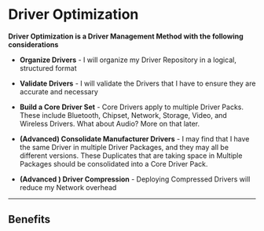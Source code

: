 # Driver Optimization

**Driver Optimization is a Driver Management Method with the following considerations**

* **Organize Drivers** - I will organize my Driver Repository in a logical, structured format

* **Validate Drivers**  - I will validate the Drivers that I have to ensure they are accurate and necessary

* **Build a Core Driver Set** - Core Drivers apply to multiple Driver Packs.  These include Bluetooth, Chipset, Network, Storage, Video, and Wireless Drivers.  What about Audio?  More on that later.

* **\(Advanced\) Consolidate Manufacturer Drivers** - I may find that I have the same Driver in multiple Driver Packages, and they may all be different versions.  These Duplicates that are taking space in Multiple Packages should be consolidated into a Core Driver Pack.

* **\(Advanced \) Driver Compression** - Deploying Compressed Drivers will reduce my Network overhead

---

## Benefits









